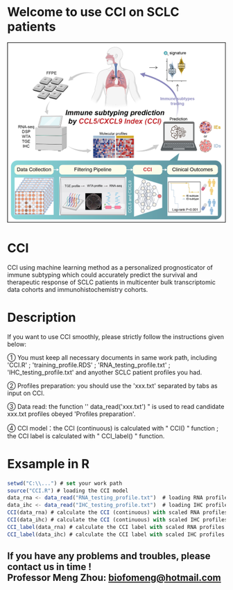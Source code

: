 #  Welcome to use CCI on SCLC patients
![image](https://github.com/zhangzc-bio/CCI-png/blob/main/SCLC%20graphic%20abstract.png)

# CCI 
CCI using machine learning method as a personalized prognosticator of immune subtyping which could accurately predict the survival and therapeutic response of SCLC patients in multicenter bulk transcriptomic data cohorts and immunohistochemistry cohorts. 

# Description 
If you want to use CCI smoothly, please strictly follow the instructions given below:

 ① You must keep all necessary documents in same work path, including 'CCI.R' ; 'training_profile.RDS' ; 'RNA_testing_profile.txt' ; 'IHC_testing_profile.txt' and anyother SCLC patient profiles you had.

 ② Profiles preparation: you should use the 'xxx.txt' separated by tabs as input on CCI.

 ③ Data read: the function '' data_read('xxx.txt') " is used to read candidate xxx.txt profiles obeyed 'Profiles preparation'.

 ④ CCI model：the CCI (continuous) is calculated with " CCI() " function ; the CCI label is calculated with " CCI_label() " function.

# Exsample in R
 ```jsx
setwd("C:\\...") # set your work path
source("CCI.R") # loading the CCI model
data_rna <- data_read("RNA_testing_profile.txt")  # loading RNA profiles
data_ihc <- data_read("IHC_testing_profile.txt")  # loading IHC profiles
CCI(data_rna) # calculate the CCI (continuous) with scaled RNA profiles
CCI(data_ihc) # calculate the CCI (continuous) with scaled IHC profiles
CCI_label(data_rna) # calculate the CCI label with scaled RNA profiles
CCI_label(data_ihc) # calculate the CCI label with scaled IHC profiles
```

## If you have any problems and troubles, please contact us in time !  <br>  Professor Meng Zhou: biofomeng@hotmail.com










